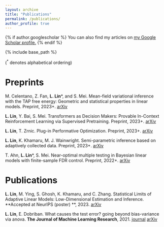 ```yaml
---
layout: archive
title: "Publications"
permalink: /publications/
author_profile: true
---
```


{% if author.googlescholar %}
  You can also find my articles on <u><a href="{{author.googlescholar}}">my Google Scholar profile</a>.</u>
{% endif %}

{% include base_path %}

($^*$ denotes alphabetical ordering)

# Preprints

M. Celentano, Z. Fan, **L. Lin***, and S. Mei.
Mean-field variational inference with the TAP free energy: Geometric and statistical properties in linear models. Preprint, 2023+. [arXiv](https://arxiv.org/abs/2311.08442)

**L. Lin**, Y. Bai, S. Mei.
Transformers as Decision Makers: Provable In-Context Reinforcement Learning via Supervised Pretraining. Preprint, 2023+. [arXiv](https://arxiv.org/abs/2310.08566)

**L. Lin**, T. Zrnic. 
Plug-in Performative Optimization. Preprint, 2023+. [arXiv](https://arxiv.org/abs/2305.18728)

**L. Lin**, K. Khamaru, M. J. Wainwright.
Semi-parametric inference based on adaptively collected data. Preprint, 2023+. [arXiv](https://arxiv.org/abs/2303.02534)

T. Ahn, **L. Lin***, S. Mei.
Near-optimal multiple testing in Bayesian linear models with finite-sample FDR control. Preprint, 2022+. [arXiv](https://arxiv.org/abs/2211.02778)


# Publications

**L. Lin**, M. Ying, S. Ghosh, K. Khamaru, and C. Zhang.
Statistical Limits of Adaptive Linear Models: Low-Dimensional Estimation and Inference. **Accepted at NeurIPS (poster) **, 2023. [arXiv](https://arxiv.org/abs/2310.00532)


**L. Lin**, E. Dobriban.
What causes the test error? going beyond bias-variance via anova. **The Journal of Machine Learning Research**, 2021. [journal](https://www.jmlr.org/papers/v22/20-1211.html) [arXiv](https://arxiv.org/abs/2010.05170) 






